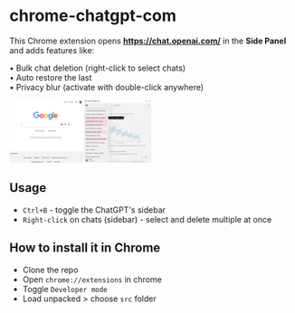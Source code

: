 # chrome-chatgpt-com

This Chrome extension opens **https://chat.openai.com/** in the **Side Panel** and adds features like: 

• Bulk chat deletion (right-click to select chats)  
• Auto restore the last  
• Privacy blur (activate with double-click anywhere)  

<img src="https://github.com/dpikalov/chatgpt-in-popup-chrome/blob/main/artworks/screenshot.png?raw=true" width="50%">

## Usage

- `Ctrl+B` - toggle the ChatGPT's sidebar
- `Right-click` on chats (sidebar) - select and delete multiple at once


## How to install it in Chrome
- Clone the repo
- Open ```chrome://extensions``` in chrome
- Toggle ```Developer mode```
- Load unpacked > choose ```src``` folder
  



